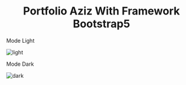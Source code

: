 <h1 style="text-align: center;">Portfolio Aziz With Framework Bootstrap5</h1>

<p>Mode Light</p>

![light](https://github.com/AzizLike29/Portfolio-V2/assets/119909214/2c61d24c-a325-4555-a9df-84a9795cc82f)

<p>Mode Dark</p>

![dark](https://github.com/AzizLike29/Portfolio-V2/assets/119909214/631df157-e913-4e3a-b705-bca1ef79dea2)
